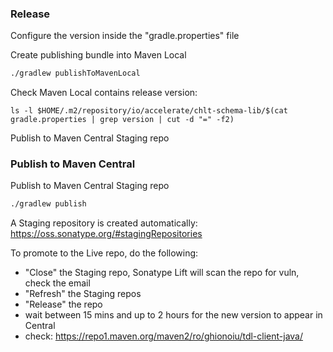 


### Release

Configure the version inside the "gradle.properties" file

Create publishing bundle into Maven Local
```bash
./gradlew publishToMavenLocal
```

Check Maven Local contains release version:
```
ls -l $HOME/.m2/repository/io/accelerate/chlt-schema-lib/$(cat gradle.properties | grep version | cut -d "=" -f2)
```

Publish to Maven Central Staging repo

### Publish to Maven Central

Publish to Maven Central Staging repo
```bash
./gradlew publish
```

A Staging repository is created automatically:
https://oss.sonatype.org/#stagingRepositories

To promote to the Live repo, do the following:
- "Close" the Staging repo, Sonatype Lift will scan the repo for vuln, check the email
- "Refresh" the Staging repos
- "Release" the repo
- wait between 15 mins and up to 2 hours for the new version to appear in Central
- check: https://repo1.maven.org/maven2/ro/ghionoiu/tdl-client-java/
